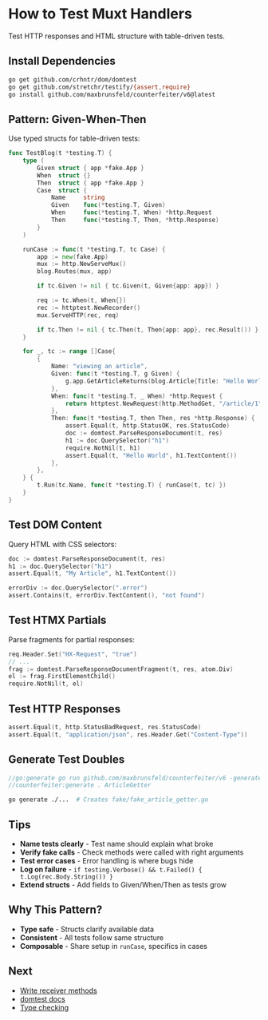 # How to Test Muxt Handlers

Test HTTP responses and HTML structure with table-driven tests.

## Install Dependencies

```bash
go get github.com/crhntr/dom/domtest
go get github.com/stretchr/testify/{assert,require}
go install github.com/maxbrunsfeld/counterfeiter/v6@latest
```

## Pattern: Given-When-Then

Use typed structs for table-driven tests:

```go
func TestBlog(t *testing.T) {
	type (
		Given struct { app *fake.App }
		When  struct {}
		Then  struct { app *fake.App }
		Case  struct {
			Name     string
			Given    func(*testing.T, Given)
			When     func(*testing.T, When) *http.Request
			Then     func(*testing.T, Then, *http.Response)
		}
	)

	runCase := func(t *testing.T, tc Case) {
		app := new(fake.App)
		mux := http.NewServeMux()
		blog.Routes(mux, app)

		if tc.Given != nil { tc.Given(t, Given{app: app}) }

		req := tc.When(t, When{})
		rec := httptest.NewRecorder()
		mux.ServeHTTP(rec, req)

		if tc.Then != nil { tc.Then(t, Then{app: app}, rec.Result()) }
	}

	for _, tc := range []Case{
		{
			Name: "viewing an article",
			Given: func(t *testing.T, g Given) {
				g.app.GetArticleReturns(blog.Article{Title: "Hello World"}, nil)
			},
			When: func(t *testing.T, _ When) *http.Request {
				return httptest.NewRequest(http.MethodGet, "/article/1", nil)
			},
			Then: func(t *testing.T, then Then, res *http.Response) {
				assert.Equal(t, http.StatusOK, res.StatusCode)
				doc := domtest.ParseResponseDocument(t, res)
				h1 := doc.QuerySelector("h1")
				require.NotNil(t, h1)
				assert.Equal(t, "Hello World", h1.TextContent())
			},
		},
	} {
		t.Run(tc.Name, func(t *testing.T) { runCase(t, tc) })
	}
}
```

## Test DOM Content

Query HTML with CSS selectors:

```go
doc := domtest.ParseResponseDocument(t, res)
h1 := doc.QuerySelector("h1")
assert.Equal(t, "My Article", h1.TextContent())

errorDiv := doc.QuerySelector(".error")
assert.Contains(t, errorDiv.TextContent(), "not found")
```

## Test HTMX Partials

Parse fragments for partial responses:

```go
req.Header.Set("HX-Request", "true")
// ...
frag := domtest.ParseResponseDocumentFragment(t, res, atom.Div)
el := frag.FirstElementChild()
require.NotNil(t, el)
```

## Test HTTP Responses

```go
assert.Equal(t, http.StatusBadRequest, res.StatusCode)
assert.Equal(t, "application/json", res.Header.Get("Content-Type"))
```

## Generate Test Doubles

```go
//go:generate go run github.com/maxbrunsfeld/counterfeiter/v6 -generate
//counterfeiter:generate . ArticleGetter
```

```bash
go generate ./...  # Creates fake/fake_article_getter.go
```

## Tips

- **Name tests clearly** - Test name should explain what broke
- **Verify fake calls** - Check methods were called with right arguments
- **Test error cases** - Error handling is where bugs hide
- **Log on failure** - `if testing.Verbose() && t.Failed() { t.Log(rec.Body.String()) }`
- **Extend structs** - Add fields to Given/When/Then as tests grow

## Why This Pattern?

- **Type safe** - Structs clarify available data
- **Consistent** - All tests follow same structure
- **Composable** - Share setup in `runCase`, specifics in cases

## Next

- [Write receiver methods](write-receiver-methods.md)
- [domtest docs](https://github.com/crhntr/dom)
- [Type checking](../reference/type-checking.md)
